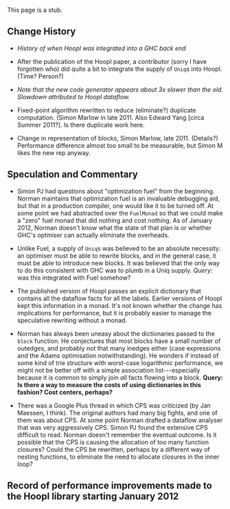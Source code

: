 
This page is a stub.

## Change History

- *History of when Hoopl was integrated into a GHC back end*

- After the publication of the Hoopl paper, a contributor (sorry I have forgotten who) did quite a bit to integrate the supply of `Uniq`s into Hoopl.  (Time? Person?)

- *Note that the new code generator appears about 3x slower than the old.  Slowdown attributed to Hoopl dataflow.*

- Fixed-point algorithm rewritten to reduce (eliminate?) duplicate computation.  (Simon Marlow in late 2011.  Also Edward Yang \[circa Summer 2011?\].  Is there duplicate work here.

- Change in representation of blocks, Simon Marlow, late 2011.  (Details?)  Performance difference almost too small to be measurable, but Simon M likes the new rep anyway.

## Speculation and Commentary

- Simon PJ had questions about "optimization fuel" from the beginning.  Norman maintains that optimization fuel is an invaluable debugging aid, but that in a production compiler, one would like it to be turned off.   At some point we had abstracted over the `FuelMonad` so that we could make a "zero" fuel monad that did nothing and cost nothing.  As of January 2012, Norman doesn't know what the state of that plan is or whether GHC's optmiser can actually eliminate the overheads.

- Unlike Fuel, a supply of `Uniq`s was believed to be an absolute necessity: an optimiser must be able to rewrite blocks, and in the general case, it must be able to introduce new blocks.  It was believed that the only way to do this consistent with GHC was to plumb in a Uniq supply.   *Query*: was this integrated with Fuel somehow?

- The published version of Hoopl passes an explicit dictionary that contains all the dataflow facts for all the labels.   Earlier versions of Hoopl kept this information in a monad.  It's not known whether the change has implications for performance, but it is probably easier to manage the speculative rewriting without a monad.

- Norman has always been uneasy about the dictionaries passed to the `block` function.  He conjectures that most blocks have a small number of outedges, and probably not that many inedges either (case expressions and the Adams optimisation notwithstanding).  He wonders if instead of some kind of trie structure with worst-case logarithmic performance, we might not be better off with a simple association list---especially because it is common to simply join *all* facts flowing into a block.   **Query: Is there a way to measure the costs of using dictionaries in this fashion?  Cost centers, perhaps?**

- There was a Google Plus thread in which CPS was criticized (by Jan Maessen, I think).  The original authors had many big fights, and one of them was about CPS.  At some point Norman drafted a dataflow analyser that was very aggressively CPS.  Simon PJ found the extensive CPS difficult to read.  Norman doesn't remember the eventual outcome.   Is it possible that the CPS is causing the allocation of too many function closures?   Could the CPS be rewritten, perhaps by a different way of nesting functions, to eliminate the need to allocate closures in the inner loop?

## Record of performance improvements made to the Hoopl library starting January 2012